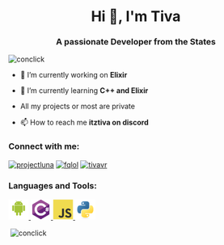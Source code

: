 <h1 align="center">Hi 👋, I'm Tiva</h1>
<h3 align="center">A passionate Developer from the States</h3>

<p align="left"> <img src="https://komarev.com/ghpvc/?username=conclick&label=Profile%20views&color=0e75b6&style=flat" alt="conclick" /> </p>

- 🔭 I’m currently working on **Elixir**

- 🌱 I’m currently learning **C++ and Elixir**

- All my projects or most are private

- 📫 How to reach me **itztiva on discord**

<h3 align="left">Connect with me:</h3>
<p align="left">
<a href="https://twitter.com/tivafnbr" target="blank"><img align="center" src="https://raw.githubusercontent.com/rahuldkjain/github-profile-readme-generator/master/src/images/icons/Social/twitter.svg" alt="projectluna" height="30" width="40" /></a>
<a href="https://instagram.com/fqlol" target="blank"><img align="center" src="https://raw.githubusercontent.com/rahuldkjain/github-profile-readme-generator/master/src/images/icons/Social/instagram.svg" alt="fqlol" height="30" width="40" /></a>
<a href="https://www.youtube.com/c/itztiva" target="blank"><img align="center" src="https://raw.githubusercontent.com/rahuldkjain/github-profile-readme-generator/master/src/images/icons/Social/youtube.svg" alt="tivavr" height="30" width="40" /></a>
</p>

<h3 align="left">Languages and Tools:</h3>
<p align="left"> <a href="https://developer.android.com" target="_blank" rel="noreferrer"> <img src="https://raw.githubusercontent.com/devicons/devicon/master/icons/android/android-original-wordmark.svg" alt="android" width="40" height="40"/> </a> <a href="https://www.w3schools.com/cs/" target="_blank" rel="noreferrer"> <img src="https://raw.githubusercontent.com/devicons/devicon/master/icons/csharp/csharp-original.svg" alt="csharp" width="40" height="40"/> </a> <a href="https://developer.mozilla.org/en-US/docs/Web/JavaScript" target="_blank" rel="noreferrer"> <img src="https://raw.githubusercontent.com/devicons/devicon/master/icons/javascript/javascript-original.svg" alt="javascript" width="40" height="40"/> </a> <a href="https://www.python.org" target="_blank" rel="noreferrer"> <img src="https://raw.githubusercontent.com/devicons/devicon/master/icons/python/python-original.svg" alt="python" width="40" height="40"/> </a> </p>

<p>&nbsp;<img align="center" src="https://github-readme-stats.vercel.app/api?username=itztiva&show_icons=true&locale=en" alt="conclick" /></p>

